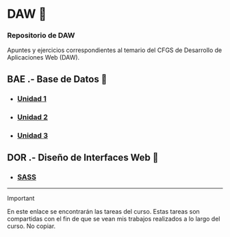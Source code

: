 # DAW 📍
### Repositorio de DAW
Apuntes y ejercicios correspondientes al temario del CFGS de Desarrollo de Aplicaciones Web (DAW).

## BAE .- Base de Datos 🧮
- ###  [Unidad 1](https://github.com/ResetMeNow/DAW/tree/main/BAE/Tareas/Unidad1)   
- ###  [Unidad 2](https://github.com/ResetMeNow/DAW/tree/main/BAE/Tareas/Unidad2) 
- ###  [Unidad 3](https://github.com/ResetMeNow/DAW/tree/main/BAE/Tareas/Unidad3) 
  

## DOR .- Diseño de Interfaces Web 🎨
- ### [SASS](https://github.com/ResetMeNow/DAW/tree/main/DOR)

---
> [!IMPORTANT]
>  En este enlace se encontrarán las tareas del curso.
> Estas tareas son compartidas con el fin de que se vean mis trabajos realizados a lo largo del curso. No copiar.
